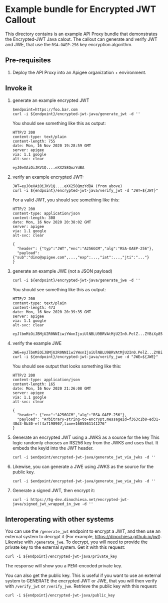 # Example bundle for Encrypted JWT Callout

This directory contains is an example API Proxy bundle that demonstrates the
Encrypted-JWT Java calout. The callout can generate and verify JWT and JWE, that
use the `RSA-OAEP-256` key encryption algorithm.

## Pre-requisites

1. Deploy the API Proxy into an Apigee organization + environment.

## Invoke it

1. generate an example encrypted JWT
   ```
   $endpoint=https://foo.bar.com
   curl -i ${endpoint}/encrypted-jwt-java/generate_jwt -d ''
   ```

   You should see something like this as output:
   ```
   HTTP/2 200
   content-type: text/plain
   content-length: 755
   date: Mon, 16 Nov 2020 19:28:59 GMT
   server: apigee
   via: 1.1 google
   alt-svc: clear

   eyJ0eXAiOiJKV1Q....eXX258QmzYdBA
   ```

2. verify an example encrypted JWT:

   ```
   JWT=eyJ0eXAiOiJKV1Q....eXX258QmzYdBA (from above)
   curl -i ${endpoint}/encrypted-jwt-java/verify_jwt -d "JWT=${JWT}"

   ```

   For a valid JWT, you should see something like this:
   ```
   HTTP/2 200
   content-type: application/json
   content-length: 308
   date: Mon, 16 Nov 2020 20:38:02 GMT
   server: apigee
   via: 1.1 google
   alt-svc: clear

   {
     "header": {"typ":"JWT","enc":"A256GCM","alg":"RSA-OAEP-256"},
     "payload": {"sub":"dino@apigee.com",...,"exp":...,"iat":...,"jti":"..."}
   }
   ```

3. generate an example JWE (not a JSON payload)
   ```
   curl -i ${endpoint}/encrypted-jwt-java/generate_jwe -d ''
   ```

   You should see something like this as output:
   ```
   HTTP/2 200
   content-type: text/plain
   content-length: 473
   date: Mon, 16 Nov 2020 20:39:35 GMT
   server: apigee
   via: 1.1 google
   alt-svc: clear

   eyJlbmMiOiJBMjU2R0NNIiwiYWxnIjoiUlNBLU9BRVAtMjU2In0.PelZ...ZYBiXy85u.ZkjuSBvcW7iU4vj6oOo9KA

   ```

4. verify the example JWE

   ```
   JWE=eyJlbmMiOiJBMjU2R0NNIiwiYWxnIjoiUlNBLU9BRVAtMjU2In0.PelZ...ZYBiXy85u.ZkjuSBvcW7iU4vj6oOo9KA
   curl -i ${endpoint}/encrypted-jwt-java/verify_jwe -d "JWE=${JWE}"
   ```
   You should see output that looks something like this:
   ```
   HTTP/2 200
   content-type: application/json
   content-length: 165
   date: Mon, 16 Nov 2020 21:26:08 GMT
   server: apigee
   via: 1.1 google
   alt-svc: clear

   {
     "header": {"enc":"A256GCM","alg":"RSA-OAEP-256"},
     "payload": "Arbitrary-string-to-encrypt,messageid=f363c1b8-ed31-48d3-8b30-eff4a7198907,time=1605561141276"
   }

   ```

5. Generate an encrypted JWT using a JWKS as a source for the key
   This logic randomly chooses an RS256 key from the JWKS and uses that. It embeds the
   keyid into the JWT header.
   ```
   curl -i $endpoint/encrypted-jwt-java/generate_jwt_via_jwks -d ''
   ```

6. Likewise, you can generate a JWE using JWKS as the source for the public key.
   ```
   curl -i $endpoint/encrypted-jwt-java/generate_jwe_via_jwks -d ''
   ```


7. Generate a signed JWT, then encrypt it:
   ```
   curl -i https://5g-dev.dinochiesa.net/encrypted-jwt-java/signed_jwt_wrapped_in_jwe -d ''
   ```




## Interoperating with other systems

You can use the `/generate_jwt` endpoint to encrypt a JWT, and then use an
external system to decrypt it (For example, https://dinochiesa.github.io/jwt).
Likewise with `/generate_jwe`.  To decrypt, you will need to provide the private
key to the external system.  Get it with this request:

```
curl -i ${endpoint}/encrypted-jwt-java/private_key
```

The response will show you a PEM-encoded private key.

You can also get the public key.  This is useful if you want to use an external
system to GENERATE the encrypted JWT or JWE, that you will then verify with
`/verify_jwt` or `/verify_jwe`. Retrieve the public key with this request:

```
curl -i ${endpoint}/encrypted-jwt-java/public_key
```
